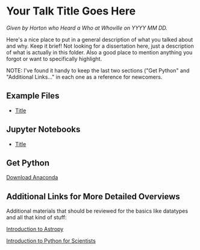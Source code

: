Your Talk Title Goes Here
=========================

*Given by Horton who Heard a Who at Whoville on YYYY MM DD.*

Here's a nice place to put in a general description of what you talked about
and why.  Keep it brief!  Not looking for a dissertation here, just a
description of what is actually in this folder.  Also a good place to mention
anything you forgot or want to specifically highlight.

NOTE: I've found it handy to keep the last two sections ("Get Python" and
"Additional Links..." in each one as a reference for newcomers.

## Example Files
* [Title](Filename.whatever)

## Jupyter Notebooks
* [Title](Filename.ipynb)

## Get Python
[Download Anaconda](https://www.anaconda.com/download/)

## Additional Links for More Detailed Overviews
Additional materials that should be reviewed for the basics like
datatypes and all that kind of stuff:

[Introduction to Astropy](https://github.com/astropy/astropy-workshops/tree/master/aas231_workshop)

[Introduction to Python for Scientists](https://github.com/mommermi/Introduction-to-Python-for-Scientists)
